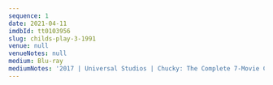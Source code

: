 ```yaml
---
sequence: 1
date: 2021-04-11
imdbId: tt0103956
slug: childs-play-3-1991
venue: null
venueNotes: null
medium: Blu-ray
mediumNotes: '2017 | Universal Studios | Chucky: The Complete 7-Movie Collection'
---
```


